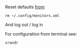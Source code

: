 Reset defaults [from](https://askubuntu.com/questions/749333/how-can-i-reset-my-display-settings-through-terminal):

    rm ~/.config/monitors.xml

And log out / log in

For configuration from terminal see:

    xrandr
    
